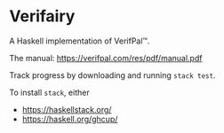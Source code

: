 # Verifairy

A Haskell implementation of VerifPal™.

The manual: https://verifpal.com/res/pdf/manual.pdf

Track progress by downloading and running `stack test`.

To install `stack`, either
- https://haskellstack.org/
- https://haskell.org/ghcup/
